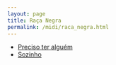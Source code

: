 ```yaml
---
layout: page
title: Raça Negra
permalink: /midi/raca_negra.html
---
```


* [Preciso ter alguém](https://objectstorage.sa-saopaulo-1.oraclecloud.com/n/grwdgud0delr/b/victor3d.com.br/o/midi%2FPretguem.mid)
* [Sozinho](https://objectstorage.sa-saopaulo-1.oraclecloud.com/n/grwdgud0delr/b/victor3d.com.br/o/midi%2FCavsozin.mid)